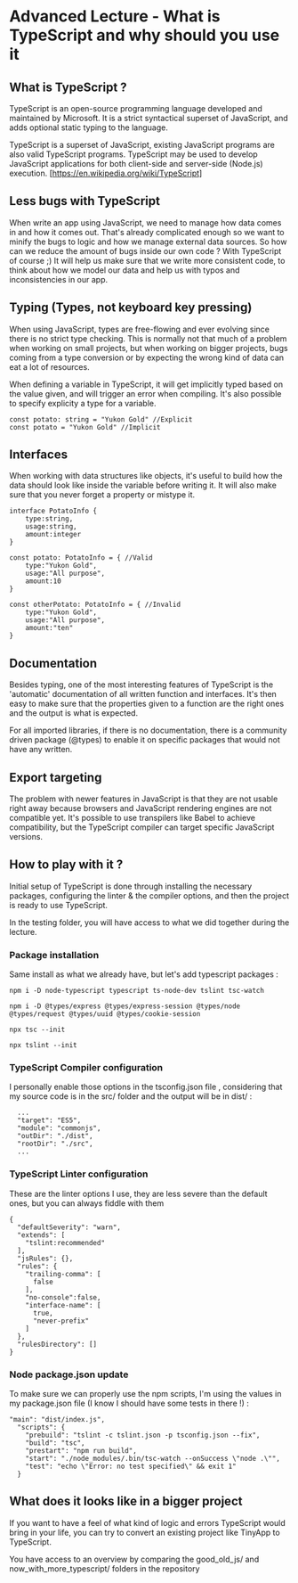 # Advanced Lecture - What is TypeScript and why should you use it

## What is TypeScript ?

TypeScript is an open-source programming language developed and maintained by Microsoft. It is a strict syntactical superset of JavaScript, and adds optional static typing to the language.

TypeScript is a superset of JavaScript, existing JavaScript programs are also valid TypeScript programs. TypeScript may be used to develop JavaScript applications for both client-side and server-side (Node.js) execution. [https://en.wikipedia.org/wiki/TypeScript]

## Less bugs with TypeScript

When write an app using JavaScript, we need to manage how data comes in and how it comes out. That's already complicated enough so we want to minify the bugs to logic and how we manage external data sources. So how can we reduce the amount of bugs inside our own code ? With TypeScript of course ;) It will help us make sure that we write more consistent code, to think about how we model our data and help us with typos and inconsistencies in our app.

## Typing (Types, not keyboard key pressing)

When using JavaScript, types are free-flowing and ever evolving since there is no strict type checking. This is normally not that much of a problem when working on small projects, but when working on bigger projects, bugs coming from a type conversion or by expecting the wrong kind of data can eat a lot of resources.

When defining a variable in TypeScript, it will get implicitly typed based on the value given, and will trigger an error when compiling. It's also possible to specify explicity a type for a variable.

```
const potato: string = "Yukon Gold" //Explicit
const potato = "Yukon Gold" //Implicit

```

## Interfaces

When working with data structures like objects, it's useful to build how the data should look like inside the variable before writing it. It will also make sure that you never forget a property or mistype it.

```
interface PotatoInfo {
    type:string,
    usage:string,
    amount:integer
}

const potato: PotatoInfo = { //Valid
    type:"Yukon Gold",
    usage:"All purpose",
    amount:10
} 

const otherPotato: PotatoInfo = { //Invalid
    type:"Yukon Gold",
    usage:"All purpose",
    amount:"ten"
} 
```

## Documentation

Besides typing, one of the most interesting features of TypeScript is the 'automatic' documentation of all written function and interfaces. It's then easy to make sure that the properties given to a function are the right ones and the output is what is expected.

For all imported libraries, if there is no documentation, there is a community driven package (@types) to enable it on specific packages that would not have any written.

## Export targeting

The problem with newer features in JavaScript is that they are not usable right away because browsers and JavaScript rendering engines are not compatible yet. It's possible to use transpilers like Babel to achieve compatibility, but the TypeScript compiler can target specific JavaScript versions.

## How to play with it ?

Initial setup of TypeScript is done through installing the necessary packages, configuring the linter & the compiler options, and then the project is ready to use TypeScript.

In the testing folder, you will have access to what we did together during the lecture.

### Package installation

Same install as what we already have, but let's add typescript packages :
```
npm i -D node-typescript typescript ts-node-dev tslint tsc-watch
```
```
npm i -D @types/express @types/express-session @types/node @types/request @types/uuid @types/cookie-session
```
```
npx tsc --init
```
```
npx tslint --init
```

### TypeScript Compiler configuration

I personally enable those options in the tsconfig.json file , considering that my source code is in the src/ folder and the output will be in dist/ :

```
  ...
  "target": "ES5",  
  "module": "commonjs",
  "outDir": "./dist",                           
  "rootDir": "./src",
  ...
```

### TypeScript Linter configuration

These are the linter options I use, they are less severe than the default ones, but you can always fiddle with them

```
{
  "defaultSeverity": "warn",
  "extends": [
    "tslint:recommended"
  ],
  "jsRules": {},
  "rules": {
    "trailing-comma": [
      false
    ],
    "no-console":false,
    "interface-name": [
      true,
      "never-prefix"
    ]
  },
  "rulesDirectory": []
}
```

### Node package.json update

To make sure we can properly use the npm scripts, I'm using the values in my package.json file (I know I should have some tests in there !) :

```
"main": "dist/index.js",
  "scripts": {
    "prebuild": "tslint -c tslint.json -p tsconfig.json --fix",
    "build": "tsc",
    "prestart": "npm run build",
    "start": "./node_modules/.bin/tsc-watch --onSuccess \"node .\"",
    "test": "echo \"Error: no test specified\" && exit 1"
  }
```

## What does it looks like in a bigger project

If you want to have a feel of what kind of logic and errors TypeScript would bring in your life, you can try to convert an existing project like TinyApp to TypeScript.

You have access to an overview by comparing the good_old_js/ and now_with_more_typescript/ folders in the repository